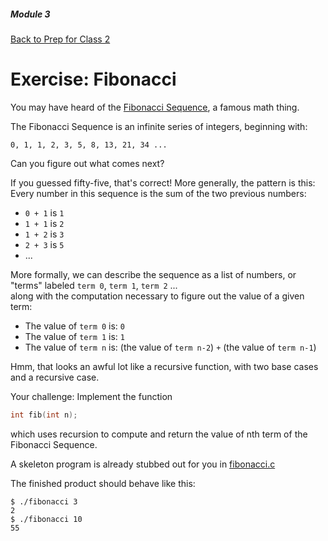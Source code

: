 ##### Module 3
[Back to Prep for Class 2](../../class2-prep#recursion)

# Exercise: Fibonacci

You may have heard of the <a href="https://en.wikipedia.org/wiki/Fibonacci_number" target="_blank">Fibonacci Sequence</a>, a famous math thing. 

The Fibonacci Sequence is an infinite series of integers, beginning with:

```nohighlight
0, 1, 1, 2, 3, 5, 8, 13, 21, 34 ...
```

Can you figure out what comes next?

If you guessed fifty-five, that's correct! More generally, the pattern is this: Every number in this sequence is 
the sum of the two previous numbers:
* `0 + 1` is `1`
* `1 + 1` is `2`
* `1 + 2` is `3`
* `2 + 3` is `5`
* ...

More formally, we can describe the sequence as a list of numbers, or "terms" labeled `term 0`, `term 1`, `term 2` ...  
along with the computation necessary to figure out the value of a given term:
* The value of `term 0` is: `0`
* The value of `term 1` is: `1`
* The value of `term n` is: (the value of `term n-2`) `+` (the value of `term n-1`)

Hmm, that looks an awful lot like a recursive function, with two base cases and a recursive case.

Your challenge: Implement the function
```c
int fib(int n);
```
which uses recursion to compute and return the value of nth term of the Fibonacci Sequence.

A skeleton program is already stubbed out for you in [fibonacci.c](./fibonacci.html)

The finished product should behave like this:

```nohighlight
$ ./fibonacci 3
2
$ ./fibonacci 10
55
```
